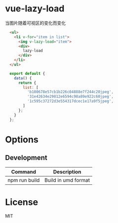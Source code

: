 # vue-lazy-load

当图片随着可视区的变化而变化


```HTML
  <ul>
    <li v-for="item in list">
      <img v-lazy-load="item">
      <div>
        lazy-load
      </div>
    </li>
  </ul>
```

```JavaScript
  export default {
    data() {
      return {
        list: [
          'b180678e57cb1b226c04888e7f244c20jpeg',
          '31e42634e29812e6594c98a89e922c60jpeg',
          '1c595c37272d3e554317dcec1e17a9f5jpeg',
        ]
      };
    }
  };
```

# Options



## Development

|Command|Description|
|---|---|
|npm run build|Build in umd format|

# License

MIT
